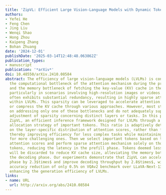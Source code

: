 ```yaml
---
title: 'ZipVL: Efficient Large Vision-Language Models with Dynamic Token Sparsification'
authors:
- Yefei He
- Feng Chen
- Jing Liu
- Wenqi Shao
- Hong Zhou
- Kaipeng Zhang
- Bohan Zhuang
date: '2024-12-01'
publishDate: '2025-03-14T12:48:48.063862Z'
publication_types:
- manuscript
publication: '*arXiv*'
doi: 10.48550/arXiv.2410.08584
abstract: The efficiency of large vision-language models (LVLMs) is constrained by
  the computational bottleneck of the attention mechanism during the prefill phase
  and the memory bottleneck of fetching the key-value (KV) cache in the decoding phase,
  particularly in scenarios involving high-resolution images or videos. Visual content
  often exhibits substantial redundancy, resulting in highly sparse attention maps
  within LVLMs. This sparsity can be leveraged to accelerate attention computation
  or compress the KV cache through various approaches. However, most studies focus
  on addressing only one of these bottlenecks and do not adequately support dynamic
  adjustment of sparsity concerning distinct layers or tasks. In this paper, we present
  ZipVL, an efficient inference framework designed for LVLMs through a dynamic ratio
  allocation strategy of important tokens. This ratio is adaptively determined based
  on the layer-specific distribution of attention scores, rather than fixed hyper-parameters,
  thereby improving efficiency for less complex tasks while maintaining high performance
  for more challenging ones. Then we select important tokens based on their normalized
  attention scores and perform sparse attention mechanism solely on those important
  tokens, reducing the latency in the prefill phase. Tokens deemed less important
  will be discarded to reduce KV cache size, alleviating the memory bottleneck in
  the decoding phase. Our experiments demonstrate that ZipVL can accelerate the prefill
  phase by 2.3$times$ and improve decoding throughput by 2.8$times$, with a minimal
  accuracy reduction of only 0.5% on VQAv2 benchmark over LLaVA-Next-13B model, effectively
  enhancing the generation efficiency of LVLMs.
links:
- name: URL
  url: http://arxiv.org/abs/2410.08584
---
```


